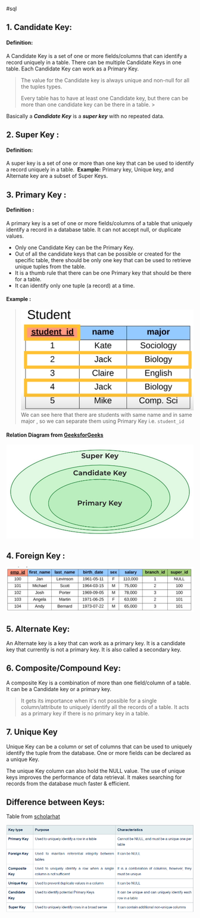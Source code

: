 #sql 

## 1. Candidate Key:
#### Definition:
A Candidate Key is a set of one or more fields/columns that can identify a record uniquely in a table. There can be multiple Candidate Keys in one table. Each Candidate Key can work as a Primary Key.

> The value for the Candidate key is always unique and non-null for all the tuples types.
>  
> Every table has to have at least one Candidate key, but there can be more than one candidate key can be there in a table. >

Basically a ***Candidate Key*** is a ***super key*** with no repeated data.

## 2. Super Key :

#### Definition:
A super key is a set of one or more than one key that can be used to identify a record uniquely in a table. 
**Example:** Primary key, Unique key, and Alternate key are a subset of Super Keys.

## 3. Primary Key :
#### Definition :
A primary key is a set of one or more fields/columns of a table that uniquely identify a record in a database table. It can not accept null, or duplicate values.

- Only one Candidate Key can be the Primary Key.
- Out of all the candidate keys that can be possible or created for the specific table, there should be only one key that can be used to retrieve unique tuples from the table.
- It is a thumb rule that there can be one Primary key that should be there for a table.
- It can identify only one tuple (a record) at a time.
#### Example :
>![PrimaryKeyEx](SS/PrimaryKeyEx.png) 
>We can see here that there are students with same name and in same major , so we can separate them using Primary Key i.e. `student_id`

#### Relation Diagram from [GeeksforGeeks](https://www.geeksforgeeks.org/types-of-keys-in-relational-model-candidate-super-primary-alternate-and-foreign/)
![Keys Relation](SS/KeysVenn.png)
## 4. Foreign Key :

![ForeignKeyEx](SS/ForeignKeyEx.png)


## 5. Alternate Key:

An Alternate key is a key that can work as a primary key. It is a candidate key that currently is not a primary key. It is also called a secondary key.

## 6. Composite/Compound Key:
A composite Key is a combination of more than one field/column of a table. It can be a Candidate key or a primary key.

> It gets its importance when it's not possible for a single column/attribute to uniquely identify all the records of a table. It acts as a primary key if there is no primary key in a table.

## 7. Unique Key

Unique Key can be a column or set of columns that can be used to uniquely identify the tuple from the database. One or more fields can be declared as a unique Key. 

The unique Key column can also hold the NULL value. The use of unique keys improves the performance of data retrieval. It makes searching for records from the database much faster & efficient.
## Difference between Keys:

Table from [scholarhat](https://www.scholarhat.com/tutorial/sqlserver/different-types-of-sql-keys)


![DiffernceKeys](SS/DiffernceKeys.png)
